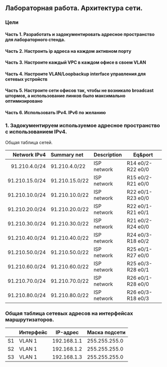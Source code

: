 ## Лабораторная работа. Архитектура сети.

### Цели

#### Часть 1. Разработать и задокументировать адресное пространство для лабораторного стенда.

#### Часть 2. Настроить ip адреса на каждом активном порту 

#### Часть 3. Настроите каждый VPC в каждом офисе в своем VLAN

#### Часть 4. Настроите VLAN/Loopbackup interface управления для сетевых устройств

#### Часть 5. Настроите сети офисов так, чтобы не возникало broadcast   штормов,     а использование линков было максимально оптимизировано

#### Часть 6. Использовать IPv4. IPv6 по желанию

###  1. Задокументируем используемое адресное пространство с использованием IPv4.


  Общая таблица сетей.

| Network IPv4     | Summary net    |  Description   | Eq&port             |          
|-----------------:|:---------------|----------------|---------------------|
|  91.210.4.0/24   |91.210.4.0/22   |   ISP network  |R14 e0/2- R22 e0/0   | 
|  91.210.15.0/24  |91.210.15.0/22  |   ISP network  |R15 e0/2- R21 e0/0   |
|  91.210.10.0/24  |91.210.10.0/22  |   ISP network  |R22 e0/1- R23 e0/0   |
|  91.210.20.0/24  |91.210.20.0/22  |   ISP network  |R22 e0/1- R21 e0/1   |
|  91.210.30.0/24  |91.210.30.0/22  |   ISP network  |R21 e0/2- R24 e0/0   |
|  91.210.40.0/24  |91.210.40.0/22  |   ISP network  |R24 e0/3- R18 e0/2   |
|  91.210.50.0/24  |91.210.50.0/22  |   ISP network  |R25 e0/1- R27 e0/0   |
|  91.210.60.0/24  |91.210.60.0/22  |   ISP network  |R25 e0/3- R28 e0/1   |
|  91.210.70.0/24  |91.210.70.0/22  |   ISP network  |R26 e0/1- R28 e0/0   |
|  91.210.80.0/24  |91.210.80.0/22  |   ISP network  |R26 e0/3- R18 e0/3   |















### Общая таблица сетевых адресов на интерфейсах маршрутизаторов.

|   | Интерфейс | IP-адрес     |Маска подсети  |
|---------   |-----------|--------------|---------------|
| S1         | VLAN 1    | 192.168.1.1  | 255.255.255.0 |
| S2         | VLAN 1    | 192.168.1.2  | 255.255.255.0 |
| S3         | VLAN 1    | 192.168.1.3  | 255.255.255.0 |














    
